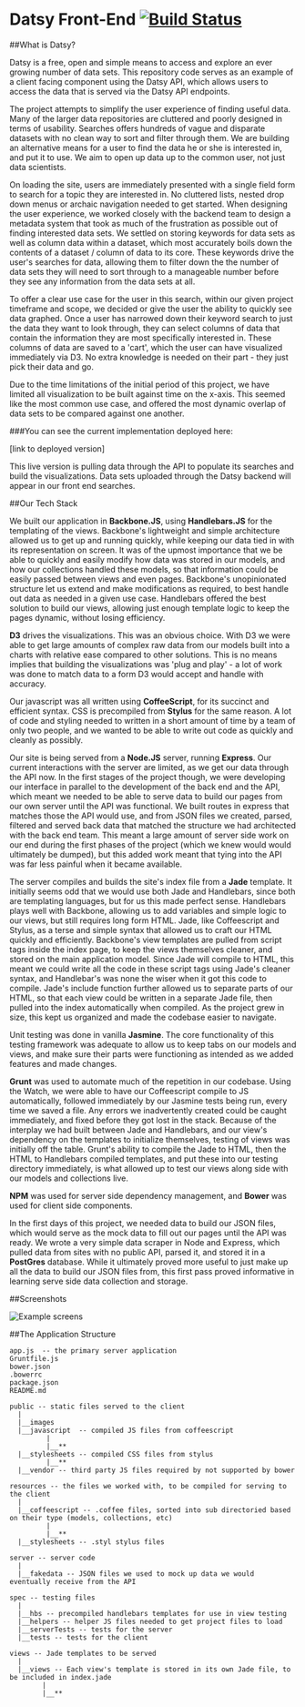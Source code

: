 # Datsy Front-End [![Build Status](https://travis-ci.org/RyanMG/front-end.png?branch=newUI)](https://travis-ci.org/RyanMG/front-end)

##What is Datsy?

Datsy is a free, open and simple means to access and explore an ever growing number of data sets. This repository code serves as an example of a client facing component using the Datsy API, which allows users to access the data that is served via the Datsy API endpoints.

The project attempts to simplify the user experience of finding useful data. Many of the larger data repositories are cluttered and poorly designed in terms of usability. Searches offers hundreds of vague and disparate datasets with no clean way to sort and filter through them. We are building an alternative means for a user to find the data he or she is interested in, and put it to use. We aim to open up data up to the common user, not just data scientists.

On loading the site, users are immediately presented with a single field form to search for a topic they are interested in. No cluttered lists, nested drop down menus or archaic navigation needed to get started. When designing the user experience, we worked closely with the backend team to design a metadata system that took as much of the frustration as possible out of finding interested data sets. We settled on storing keywords for data sets as well as column data within a dataset, which most accurately boils down the contents of a dataset / column of data to its core. These keywords drive the user's searches for data, allowing them to filter down the the number of data sets they will need to sort through to a manageable number before they see any information from the data sets at all.

To offer a clear use case for the user in this search, within our given project timeframe and scope, we decided or give the user the ability to quickly see data graphed. Once a user has narrowed down their keyword search to just the data they want to look through, they can select columns of data that contain the information they are most specifically interested in. These columns of data are saved to a 'cart', which the user can have visualized immediately via D3. No extra knowledge is needed on their part - they just pick their data and go.

Due to the time limitations of the initial period of this project, we have limited all visualization to be built against time on the x-axis. This seemed like the most common use case, and offered the most dynamic overlap of data sets to be compared against one another.

###You can see the current implementation deployed here:

[link to deployed version]

This live version is pulling data through the API to populate its searches and build the visualizations. Data sets uploaded through the Datsy backend will appear in our front end searches.


##Our Tech Stack

We built our application in **Backbone.JS**, using **Handlebars.JS** for the templating of the views. Backbone's lightweight and simple architecture allowed us to get up and running quickly, while keeping our data tied in with its representation on screen. It was of the upmost importance that we be able to quickly and easily modify how data was stored in our models, and how our collections handled these models, so that information could be easily passed between views and even pages. Backbone's unopinionated structure let us extend and make modifications as required, to best handle out data as needed in a given use case. Handlebars offered the best solution to build our views, allowing just enough template logic to keep the pages dynamic, without losing efficiency.

**D3** drives the visualizations. This was an obvious choice. With D3 we were able to get large amounts of complex raw data from our models built into a charts with relative ease compared to other solutions. This is no means implies that building the visualizations was 'plug and play' - a lot of work was done to match data to a form D3 would accept and handle with accuracy.

Our javascript was all written using **CoffeeScript**, for its succinct and efficient syntax. CSS is precompiled from **Stylus** for the same reason. A lot of code and styling needed to written in a short amount of time by a team of only two people, and we wanted to be able to write out code as quickly and cleanly as possibly.

Our site is being served from a **Node.JS** server, running **Express**. Our current interactions with the server are limited, as we get our data through the API now. In the first stages of the project though, we were developing our interface in parallel to the development of the back end and the API, which meant we needed to be able to serve data to build our pages from our own server until the API was functional. We built routes in express that matches those the API would use, and from JSON files we created, parsed, filtered and served back data that matched the structure we had architected with the back end team. This meant a large amount of server side work on our end during the first phases of the project (which we knew would would ultimately be dumped), but this added work meant that tying into the API was far less painful when it became available.

The server compiles and builds the site's index file from a **Jade** template. It initially seems odd that we would use both Jade and Handlebars, since both are templating languages, but for us this made perfect sense. Handlebars plays well with Backbone, allowing us to add variables and simple logic to our views, but still requires long form HTML. Jade, like Coffeescript and Stylus, as a terse and simple syntax that allowed us to craft our HTML quickly and efficiently. Backbone's view templates are pulled from script tags inside the index page, to keep the views themselves cleaner, and stored on the main application model. Since Jade will compile to HTML, this meant we could write all the code in these script tags using Jade's cleaner syntax, and Handlebar's was none the wiser when it got this code to compile. Jade's include function further allowed us to separate parts of our HTML, so that each view could be written in a separate Jade file, then pulled into the index automatically when compiled. As the project grew in size, this kept us organized and made the codebase easier to navigate.

Unit testing was done in vanilla **Jasmine**. The core functionality of this testing framework was adequate to allow us to keep tabs on our models and views, and make sure their parts were functioning as intended as we added features and made changes.

**Grunt** was used to automate much of the repetition in our codebase. Using the Watch, we were able to have our Coffeescript compile to JS automatically, followed immediately by our Jasmine tests being run, every time we saved a file. Any errors we inadvertently created could be caught immediately, and fixed before they got lost in the stack. Because of the interplay we had built between Jade and Handlebars, and our view's dependency on the templates to initialize themselves, testing of views was initially off the table. Grunt's ability to compile the Jade to HTML, then the HTML to Handlebars compiled templates, and put these into our testing directory immediately, is what allowed up to test our views along side with our models and collections live.

**NPM** was used for server side dependency management, and **Bower** was used for client side components.

In the first days of this project, we needed data to build our JSON files, which would serve as the mock data to fill out our pages until the API was ready. We wrote a very simple data scraper in Node and Express, which pulled data from sites with no public API, parsed it, and stored it in a **PostGres** database. While it ultimately proved more useful to just make up all the data to build our JSON files from, this first pass proved informative in learning serve side data collection and storage.

##Screenshots

![Example screens](https://raw.github.com/RyanMG/Datsy.io-front-end/master/datsy-screens.jpg "Example screen shots")


##The Application Structure

    app.js  -- the primary server application
    Gruntfile.js
    bower.json
    .bowerrc
    package.json
    README.md

    public -- static files served to the client
      |
      |__images
      |__javascript  -- compiled JS files from coffeescript
             |
             |__**
      |__stylesheets -- compiled CSS files from stylus
             |__**
      |__vendor -- third party JS files required by not supported by bower

    resources -- the files we worked with, to be compiled for serving to the client
      |
      |__coffeescript -- .coffee files, sorted into sub directoried based on their type (models, collections, etc)
             |
             |__**
      |__stylesheets -- .styl stylus files

    server -- server code
      |
      |__fakedata -- JSON files we used to mock up data we would eventually receive from the API

    spec -- testing files
      |
      |__hbs -- precompiled handlebars templates for use in view testing
      |__helpers -- helper JS files needed to get project files to load
      |__serverTests -- tests for the server
      |__tests -- tests for the client

    views -- Jade templates to be served
      |
      |__views -- Each view's template is stored in its own Jade file, to be included in index.jade
            |
            |__**
